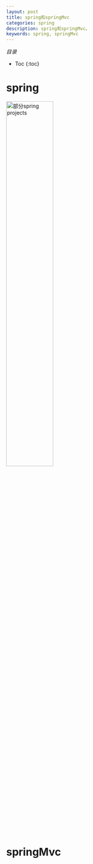 ```yaml
---
layout: post
title: spring和springMvc
categories: spring
description: spring和springMvc。
keywords: spring, springMvc
---
```


*目录*
* Toc
{:toc}

# spring

<img src="/gpt.github.io/images/blog/spring-projects.png" alt="部分spring projects" width="50%" height="50%"/>

# springMvc
